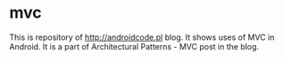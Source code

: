 # mvc

This is repository of http://androidcode.pl blog. It shows uses of MVC in Android. It is a part of Architectural Patterns - MVC post in the blog.
